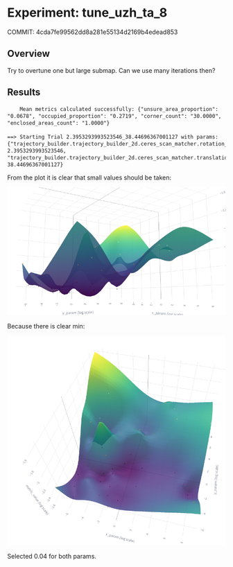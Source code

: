# Experiment: tune_uzh_ta_8

COMMIT: 4cda7fe99562dd8a281e55134d2169b4edead853

## Overview

Try to overtune one but large submap. Can we use many iterations then?

## Results

```
    Mean metrics calculated successfully: {"unsure_area_proportion": "0.0678", "occupied_proportion": "0.2719", "corner_count": "30.0000", "enclosed_areas_count": "1.0000"}
                                                                                  
==> Starting Trial 2.3953293993523546_38.44696367001127 with params: {"trajectory_builder.trajectory_builder_2d.ceres_scan_matcher.rotation_weight": 2.3953293993523546, "trajectory_builder.trajectory_builder_2d.ceres_scan_matcher.translation_weight": 38.44696367001127}
```

From the plot it is clear that small values should be taken:

![](image.png)

Because there is clear min:

![](image-1.png)

Selected 0.04 for both params.